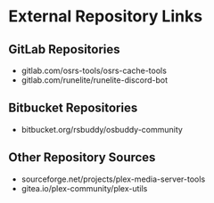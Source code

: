 # External Repository Links

## GitLab Repositories
- gitlab.com/osrs-tools/osrs-cache-tools
- gitlab.com/runelite/runelite-discord-bot

## Bitbucket Repositories
- bitbucket.org/rsbuddy/osbuddy-community

## Other Repository Sources
- sourceforge.net/projects/plex-media-server-tools
- gitea.io/plex-community/plex-utils 